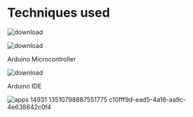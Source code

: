 # Techniques used

![download](https://user-images.githubusercontent.com/85714356/122922523-60dda800-d36c-11eb-8b05-c3a838cda3c5.jpg)

![download](https://user-images.githubusercontent.com/85714356/122922840-b7e37d00-d36c-11eb-98db-c2b3754cf37b.jpg)

Arduino Microcontroller

![download](https://user-images.githubusercontent.com/85714356/122922504-5c18f400-d36c-11eb-9276-5d394a5ba97e.jpg)

Arduino IDE

![apps 14931 13510798887551775 c10fff9d-ead5-4a16-aa9c-4e638842c0f4](https://user-images.githubusercontent.com/85714356/122976465-0c9eec00-d39d-11eb-9282-eefc63930cb3.png)


